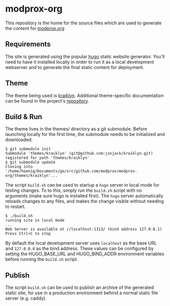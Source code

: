 modprox-org
===========

This repository is the home for the source files which are used to generate the content for [modprox.org](https://modprox.org)

## Requirements

The site is generated using the popular [hugo](https://gohugo.io/getting-started/quick-start/) static
website generator. You'll need to have it installed locally in order to run it as a local development
webserver and to generate the final static content for deployment.

## Theme

The theme being used is [kraiklyn](https://themes.gohugo.io/kraiklyn/). Additional theme-specific
documentation can be found in the project's [repository](https://github.com/jsnjack/kraiklyn/).

## Build & Run

The theme lives in the themes/ directory as a git submodule. Before launching locally for the first
time, the submodule needs to be initialized and downloaded:
```
$ git submodule init
Submodule 'themes/kraiklyn' (git@github.com:jsnjack/kraiklyn.git) registered for path 'themes/kraiklyn'
$ git submodule update
Cloning into '/home/hoenig/Documents/go/src/github.com/modprox/modprox-org/themes/kraiklyn'...
```

The script `build.sh` can be used to startup a `hugo` server in local mode for testing changes. To
to this, simply run the `build.sh` script with no arguments (make sure hugo is installed first).
The `hugo` server automatically reloads changes to any files, and makes the change visible without
needing to restart.

```
$ ./build.sh 
running site in local mode
...
Web Server is available at //localhost:1313/ (bind address 127.0.0.1)
Press Ctrl+C to stop
```

By default the local development server uses `localhost` as the base URL and `127.0.0.0` as the bind
address. These values can be configured by setting the HUGO_BASE_URL and HUGO_BIND_ADDR environment
variables before running the `build.sh` script.

## Publish

The script `build.sh` can be used to publish an archive of the generated static site, for use in a
production environment behind a normal static file server (e.g. caddy).
